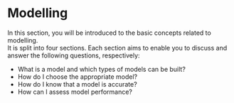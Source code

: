 # Modelling

In this section, you will be introduced to the basic concepts related to modelling.\
It is split into four sections. Each section aims to enable you to discuss and answer the following questions, respectively:
- What is a model and which types of models can be built?
- How do I choose the appropriate model?
- How do I know that a model is accurate?
- How can I assess model performance?